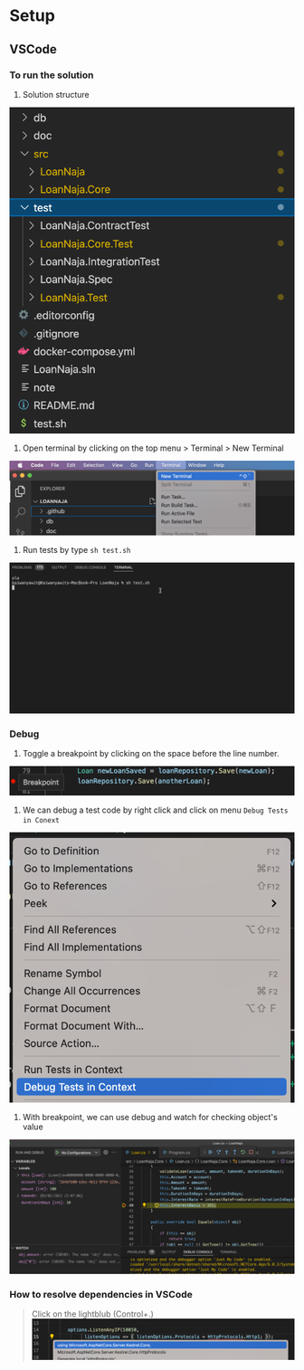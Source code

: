 # Setup
## VSCode

### To run the solution
  1. Solution structure
  
  ![Solution structure image](img/solution-structure.png)

  1. Open terminal by clicking on the top menu > Terminal > New Terminal
  
  ![Open terminal image](img/open-terminal.png)

  1. Run tests by type `sh test.sh`
  
  ![Run tests image](img/dotnet-test.gif)

### Debug
  1. Toggle a breakpoint by clicking on the space before the line number.
  
  ![Toggle a breakpoint image](img/breakpoint.png)

  1. We can debug a test code by right click and click on menu `Debug Tests in Conext`
  
  ![Debug a test image](img/debug-a-test.png)

  1. With breakpoint, we can use debug and watch for checking object's value
  
  ![Watch and object viewer](img/breakpoint-watch.png)

### How to resolve dependencies in VSCode

  > Click on the lightblub (Control+.)
  ![Click on the lightblub](img/resolve-dependency.png)





